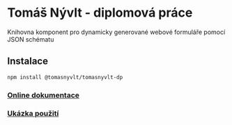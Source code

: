 # Tomáš Nývlt - diplomová práce

Knihovna komponent pro dynamicky generované webové formuláře pomocí JSON schématu

## Instalace

```bash
npm install @tomasnyvlt/tomasnyvlt-dp
```


### [Online dokumentace](https://tomasnyvlt.github.io/tomasnyvlt-dp/?path=/docs/a-introduction--docs)

### [Ukázka použití](https://github.com/tomasnyvlt/diplomova-prace-usecase)

